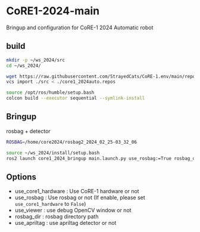 # CoRE1-2024-main
Bringup and configuration for CoRE-1 2024 Automatic robot

## build

```bash
mkdir -p ~/ws_2024/src
cd ~/ws_2024/

wget https://raw.githubusercontent.com/StrayedCats/CoRE-1.env/main/repos/core1_2024auto.repos
vcs import ./src < ./core1_2024auto.repos

source /opt/ros/humble/setup.bash
colcon build --executor sequential --symlink-install
```

## Bringup

rosbag + detector

```bash
ROSBAG=/home/core2024/rosbag2_2024_02_25-03_32_06

source ~/ws_2024/install/setup.bash
ros2 launch core1_2024_bringup main.launch.py use_rosbag:=True rosbag_dir:=${ROSBAG} use_viewer:=True use_core1_hardware:=False
```

## Options

- use_core1_hardware : Use CoRE-1 hardware or not
- use_rosbag : Use rosbag or not (If enable, please set `use_core1_hardware` to `False`)
- use_viewer : use debug OpenCV window or not
- rosbag_dir : rosbag directory path
- use_apriltag : use apriltag detector or not
